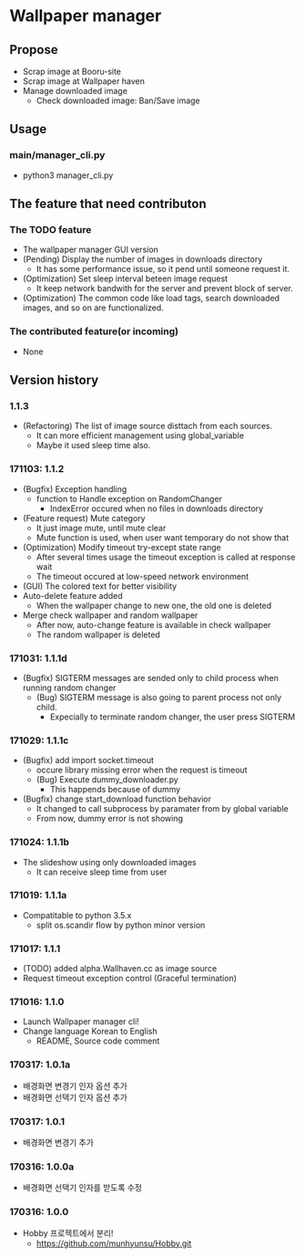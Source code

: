 # Wallpaper manager

## Propose
- Scrap image at Booru-site
- Scrap image at Wallpaper haven
- Manage downloaded image
  - Check downloaded image: Ban/Save image

## Usage

### main/manager\_cli.py
- python3 manager\_cli.py


## The feature that need contributon

### The TODO feature
- The wallpaper manager GUI version
- (Pending) Display the number of images in downloads directory
  - It has some performance issue, so it pend until someone request it.
- (Optimization) Set sleep interval beteen image request
  - It keep network bandwith for the server and prevent block of server.
- (Optimization) The common code like load tags, search downloaded images, and so on are functionalized.

### The contributed feature(or incoming)
- None

## Version history

### 1.1.3
- (Refactoring) The list of image source disttach from each sources.
  - It can more efficient management using global\_variable
  - Maybe it used sleep time also.

### 171103: 1.1.2
- (Bugfix) Exception handling
  - function to Handle exception on RandomChanger
    - IndexError occured when no files in downloads directory
- (Feature request) Mute category
  - It just image mute, until mute clear
  - Mute function is used, when user want temporary do not show that
- (Optimization) Modify timeout try-except state range
  - After several times usage the timeout exception is called at response wait
  - The timeout occured at low-speed network environment
- (GUI) The colored text for better visibility
- Auto-delete feature added
  - When the wallpaper change to new one, the old one is deleted
- Merge check wallpaper and random wallpaper
  - After now, auto-change feature is available in check wallpaper
  - The random wallpaper is deleted

### 171031: 1.1.1d
- (Bugfix) SIGTERM messages are sended only to child process when running random changer
  - (Bug) SIGTERM message is also going to parent process not only child.
    - Expecially to terminate random changer, the user press SIGTERM

### 171029: 1.1.1c
- (Bugfix) add import socket.timeout
  - occure library missing error when the request is timeout
  - (Bug) Execute dummy\_downloader.py
    - This happends because of dummy
- (Bugfix) change start\_download function behavior
  - It changed to call subprocess by paramater from by global variable
  - From now, dummy error is not showing

### 171024: 1.1.1b
- The slideshow using only downloaded images
  - It can receive sleep time from user

### 171019: 1.1.1a
- Compatitable to python 3.5.x
  - split os.scandir flow by python minor version

### 171017: 1.1.1
- (TODO) added alpha.Wallhaven.cc as image source
- Request timeout exception control (Graceful termination)

### 171016: 1.1.0
- Launch Wallpaper manager cli!
- Change language Korean to English
  - README, Source code comment

### 170317: 1.0.1a
- 배경화면 변경기 인자 옵션 추가
- 배경화면 선택기 인자 옵션 추가

### 170317: 1.0.1
- 배경화면 변경기 추가

### 170316: 1.0.0a
- 배경화면 선택기 인자를 받도록 수정

### 170316: 1.0.0
- Hobby 프로젝트에서 분리!
  - https://github.com/munhyunsu/Hobby.git
